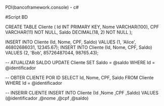 PDI(bancoframework.console) - c#

#Script BD

CREATE TABLE Cliente (
    Id INT PRIMARY KEY,
    Nome VARCHAR(100),
    CPF VARCHAR(11) NOT NULL,
	Saldo DECIMAL(18, 2) NOT NULL
);

INSERT INTO Cliente (Id, Nome, CPF, Saldo) VALUES (1, 'Alice', 46802686031, 12345.67);
INSERT INTO Cliente (Id, Nome, CPF, Saldo) VALUES (2, 'Bob', 85726487044, 98765.43);

-- ATUALIZAR SALDO
UPDATE Cliente
SET Saldo = @saldo
WHERE Id = @identificador

-- OBTER CLIENTE POR ID
SELECT 
	Id,
	Nome,
	CPF,
	Saldo 
FROM Cliente
WHERE Id = @identificador

-- INSERIR CLIENTE
INSERT INTO Cliente
           (Id
           ,Nome
           ,CPF
           ,Saldo)
     VALUES
           (@identificador
           ,@nome
           ,@cpf
           ,@saldo)